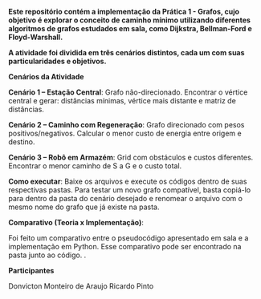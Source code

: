 **Este repositório contém a implementação da Prática 1 - Grafos, cujo objetivo é explorar o conceito de caminho mínimo utilizando diferentes algoritmos de grafos estudados em sala, como Dijkstra, Bellman-Ford e Floyd-Warshall.**

**A atividade foi dividida em três cenários distintos, cada um com suas particularidades e objetivos.**

**Cenários da Atividade**

**Cenário 1 – Estação Central**:
Grafo não-direcionado. Encontrar o vértice central e gerar: distâncias mínimas, vértice mais distante e matriz de distâncias.

**Cenário 2 – Caminho com Regeneração**:
Grafo direcionado com pesos positivos/negativos. Calcular o menor custo de energia entre origem e destino.

**Cenário 3 – Robô em Armazém**:
Grid com obstáculos e custos diferentes. Encontrar o menor caminho de S a G e o custo total.

 **Como executar**:
Baixe os arquivos e execute os códigos dentro de suas respectivas pastas. Para testar um novo grafo compatível, basta copiá-lo para dentro da pasta do cenário desejado e renomear o arquivo com o mesmo nome do grafo que já existe na pasta.

**Comparativo (Teoria x Implementação)**:

Foi feito um comparativo entre o pseudocódigo apresentado em sala e a implementação em Python.
Esse comparativo pode ser encontrado na pasta junto ao código.
.

 **Participantes**

Donvicton Monteiro de Araujo
Ricardo Pinto
